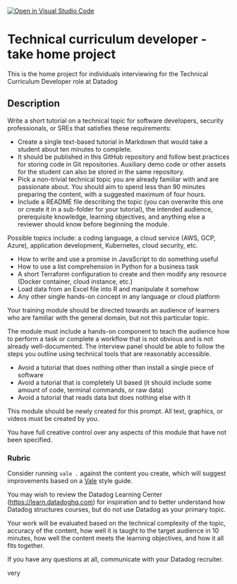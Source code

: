 [![Open in Visual Studio Code](https://classroom.github.com/assets/open-in-vscode-718a45dd9cf7e7f842a935f5ebbe5719a5e09af4491e668f4dbf3b35d5cca122.svg)](https://classroom.github.com/online_ide?assignment_repo_id=10957034&assignment_repo_type=AssignmentRepo)
# Technical curriculum developer - take home project

This is the home project for individuals interviewing for the Technical Curriculum Developer role at Datadog

## Description

Write a short tutorial on a technical topic for software developers, security professionals, or SREs that satisfies these requirements:

- Create a single text-based tutorial in Markdown that would take a student about ten minutes to complete.
- It should be published in this GitHub repository and follow best practices for storing code in Git repositories. Auxiliary demo code or other assets for the student can also be stored in the same repository.
- Pick a non-trivial technical topic you are already familiar with and are passionate about. You should aim to spend less than 90 minutes preparing the content, with a suggested maximum of four hours.
- Include a README file describing the topic (you can overwrite this one or create it in a sub-folder for your tutorial), the intended audience, prerequisite knowledge, learning objectives, and anything else a reviewer should know before beginning the module.

Possible topics include: a coding language, a cloud service (AWS, GCP, Azure), application development, Kubernetes, cloud security, etc.

- How to write and use a promise in JavaScript to do something useful
- How to use a list comprehension in Python for a business task
- A short Terraform configuration to create and then modify any resource (Docker container, cloud instance, etc.)
- Load data from an Excel file into R and manipulate it somehow
- Any other single hands-on concept in any language or cloud platform

Your training module should be directed towards an audience of learners who are familiar with the general domain, but not this particular topic.

The module must include a hands-on component to teach the audience how to perform a task or complete a workflow that is not obvious and is not already well-documented. The interview panel should be able to follow the steps you outline using technical tools that are reasonably accessible.

- Avoid a tutorial that does nothing other than install a single piece of software
- Avoid a tutorial that is completely UI based (it should include some amount of code, terminal commands, or raw data)
- Avoid a tutorial that reads data but does nothing else with it

This module should be newly created for this prompt. All text, graphics, or videos must be created by you.

You have full creative control over any aspects of this module that have not been specified.

### Rubric

Consider running `vale .` against the content you create, which will suggest improvements based on a [Vale](https://vale.sh/) style guide.

You may wish to review the Datadog Learning Center (https://learn.datadoghq.com) for inspiration and to better understand how Datadog structures courses, but do not use Datadog as your primary topic.

Your work will be evaluated based on the technical complexity of the topic, accuracy of the content, how well it is taught to the target audience in 10 minutes, how well the content meets the learning objectives, and how it all fits together.

If you have any questions at all, communicate with your Datadog recruiter.

very